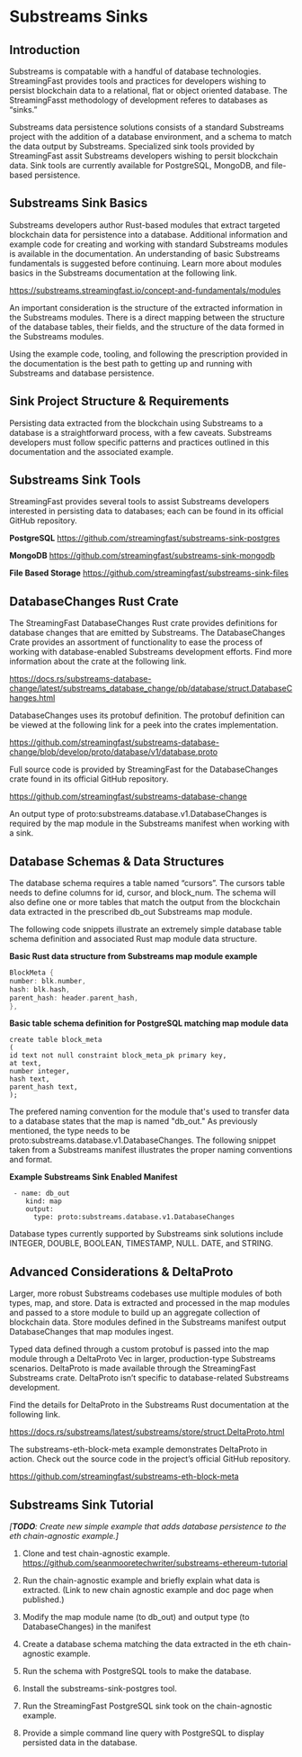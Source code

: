 # Substreams Sinks

## **Introduction**

Substreams is compatable with a handful of database technologies. StreamingFast provides tools and practices for developers wishing to persist blockchain data to a relational, flat or object oriented database. The StreamingFasst methodology of development referes to databases as “sinks.”

Substreams data persistence solutions consists of a standard Substreams project with the addition of a database environment, and a schema to match the data output by Substreams. Specialized sink tools provided by StreamingFast assit Substreams developers wishing to persit blockchain data. Sink tools are currently available for PostgreSQL, MongoDB, and file-based persistence.

## **Substreams Sink Basics**

Substreams developers author Rust-based modules that extract targeted blockchain data for persistence into a database. Additional information and example code for creating and working with standard Substreams modules is available in the documentation. An understanding of basic Substreams fundamentals is suggested before continuing. Learn more about modules basics in the Substreams documentation at the following link.

https://substreams.streamingfast.io/concept-and-fundamentals/modules

An important consideration is the structure of the extracted information in the Substreams modules. There is a direct mapping between the structure of the database tables, their fields, and the structure of the data formed in the Substreams modules.

Using the example code, tooling, and following the prescription provided in the documentation is the best path to getting up and running with Substreams and database persistence.

## Sink Project Structure & Requirements

Persisting data extracted from the blockchain using Substreams to a database is a straightforward process, with a few caveats. Substreams developers must follow specific patterns and practices outlined in this documentation and the associated example.

## Substreams Sink Tools

StreamingFast provides several tools to assist Substreams developers interested in persisting data to databases; each can be found in its official GitHub repository.

**PostgreSQL**
https://github.com/streamingfast/substreams-sink-postgres

**MongoDB**
https://github.com/streamingfast/substreams-sink-mongodb

**File Based Storage**
https://github.com/streamingfast/substreams-sink-files

## DatabaseChanges Rust Crate

The StreamingFast DatabaseChanges Rust crate provides definitions for database changes that are emitted by Substreams. The DatabaseChanges Crate provides an assortment of functionality to ease the process of working with database-enabled Substreams development efforts. Find more information about the crate at the following link.

https://docs.rs/substreams-database-change/latest/substreams_database_change/pb/database/struct.DatabaseChanges.html

DatabaseChanges uses its protobuf definition. The protobuf definition can be viewed at the following link for a peek into the crates implementation.

https://github.com/streamingfast/substreams-database-change/blob/develop/proto/database/v1/database.proto

Full source code is provided by StreamingFast for the DatabaseChanges crate found in its official GitHub repository.

https://github.com/streamingfast/substreams-database-change

An output type of proto:substreams.database.v1.DatabaseChanges is required by the map module in the Substreams manifest when working with a sink.

## Database Schemas & Data Structures

The database schema requires a table named “cursors”. The cursors table needs to define columns for id, cursor, and block_num. The schema will also define one or more tables that match the output from the blockchain data extracted in the prescribed db_out Substreams map module.

The following code snippets illustrate an extremely simple database table schema definition and associated Rust map module data structure.

**Basic Rust data structure from Substreams map module example**

```rust
BlockMeta {
number: blk.number,
hash: blk.hash,
parent_hash: header.parent_hash,
},
```

**Basic table schema definition for PostgreSQL matching map module data**

```
create table block_meta
(
id text not null constraint block_meta_pk primary key,
at text,
number integer,
hash text,
parent_hash text,
);
```

The prefered naming convention for the module that's used to transfer data to a database states that the map is named "db_out." As previously mentioned, the type needs to be proto:substreams.database.v1.DatabaseChanges. The following snippet taken from a Substreams manifest illustrates the proper naming conventions and format.

**Example Substreams Sink Enabled Manifest**

```
 - name: db_out
    kind: map
    output:
      type: proto:substreams.database.v1.DatabaseChanges
```

Database types currently supported by Substreams sink solutions include INTEGER, DOUBLE, BOOLEAN, TIMESTAMP, NULL. DATE, and STRING.

## Advanced Considerations & DeltaProto

Larger, more robust Substreams codebases use multiple modules of both types, map, and store. Data is extracted and processed in the map modules and passed to a store module to build up an aggregate collection of blockchain data. Store modules defined in the Substreams manifest output DatabaseChanges that map modules ingest.

Typed data defined through a custom protobuf is passed into the map module through a DeltaProto Vec in larger, production-type Substreams scenarios. DeltaProto is made available through the StreamingFast Substreams crate. DeltaProto isn’t specific to database-related Substreams development.

Find the details for DeltaProto in the Substreams Rust documentation at the following link.

https://docs.rs/substreams/latest/substreams/store/struct.DeltaProto.html

The substreams-eth-block-meta example demonstrates DeltaProto in action. Check out the source code in the project’s official GitHub repository.

https://github.com/streamingfast/substreams-eth-block-meta

## Substreams Sink Tutorial

_[_**_TODO_**_: Create new simple example that adds database persistence to the eth chain-agnostic example.]_

1. Clone and test chain-agnostic example.
   https://github.com/seanmooretechwriter/substreams-ethereum-tutorial

2. Run the chain-agnostic example and briefly explain what data is extracted. (Link to new chain agnostic example and doc page when published.)

3. Modify the map module name (to db_out) and output type (to DatabaseChanges) in the manifest

4. Create a database schema matching the data extracted in the eth chain-agnostic example.

5. Run the schema with PostgreSQL tools to make the database.

6. Install the substreams-sink-postgres tool.

7. Run the StreamingFast PostgreSQL sink took on the chain-agnostic example.

8. Provide a simple command line query with PostgreSQL to display persisted data in the database.
